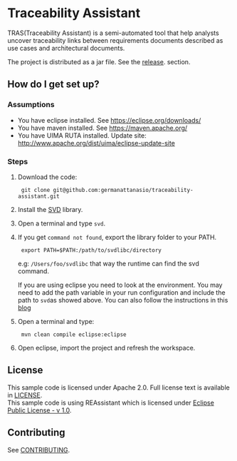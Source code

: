 # Traceability Assistant

TRAS(Traceability Assistant) is a semi-automated tool that help analysts uncover traceability links between requirements documents described as use cases and architectural documents.

The project is distributed as a jar file. See the [release](/releases/latest). section.

## How do I get set up? ###

### Assumptions

 * You have eclipse installed. See https://eclipse.org/downloads/
 * You have maven installed. See https://maven.apache.org/
 * You have UIMA RUTA installed. Update site: http://www.apache.org/dist/uima/eclipse-update-site

### Steps

1. Download the code:

        git clone git@github.com:germanattanasio/traceability-assistant.git

1. Install the [SVD](https://github.com/lucasmaystre/svdlibc) library. 
2. Open a terminal and type `svd`. 
3. If you get `command not found`, export the library folder to your PATH.

        export PATH=$PATH:/path/to/svdlibc/directory

    e.g: `/Users/foo/svdlibc` that way the runtime can find the svd command.

    If you are using eclipse you need to look at the environment. You may need to add the path variable in  your run configuration and include the path to `svd`as showed above.
    You can also follow the instructions in this [blog](http://architectryan.com/2012/10/02/add-to-the-path-on-mac-os-x-mountain-lion/#.UtSw2vbVVyo)

4. Open a terminal and type:

        mvn clean compile eclipse:eclipse

5. Open eclipse, import the project and refresh the workspace.



## License

  This sample code is licensed under Apache 2.0. Full license text is available in [LICENSE](LICENSE).  
  This sample code is using REAssistant which is licensed under [Eclipse Public License - v 1.0](http://www.eclipse.org/legal/epl-v10.html).

## Contributing

  See [CONTRIBUTING](CONTRIBUTING.md).
